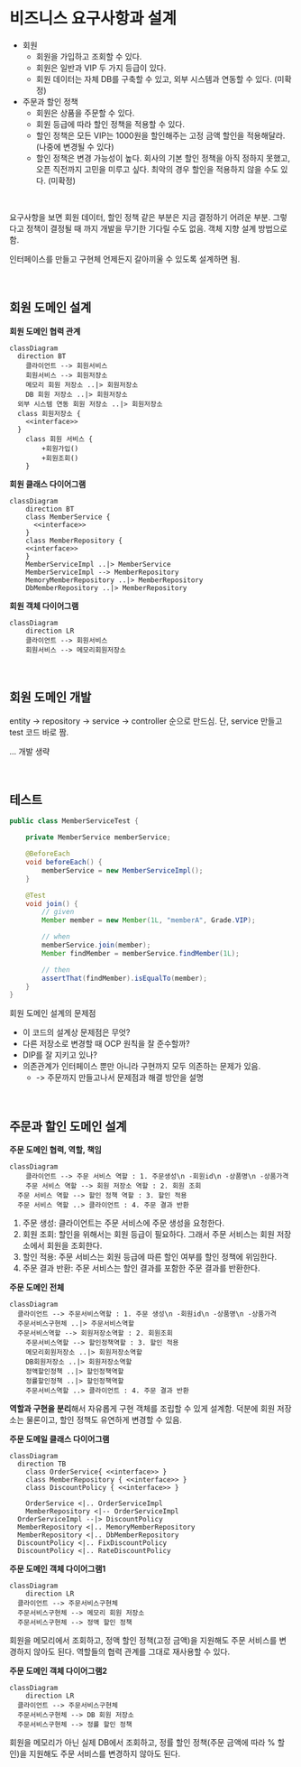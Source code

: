 # 비즈니스 요구사항과 설계

- 회원
  - 회원을 가입하고 조회할 수 있다.
  - 회원은 일반과 VIP 두 가지 등급이 있다.
  - 회원 데이터는 자체 DB를 구축할 수 있고, 외부 시스템과 연동할 수 있다. (미확정)
- 주문과 할인 정책
  - 회원은 상품을 주문할 수 있다.
  - 회원 등급에 따라 할인 정책을 적용할 수 있다.
  - 할인 정책은 모든 VIP는 1000원을 할인해주는 고정 금액 할인을 적용해달라. (나중에 변경될 수 있다)
  - 할인 정책은 변경 가능성이 높다. 회사의 기본 할인 정책을 아직 정하지 못했고, 오픈 직전까지 고민을 미루고 싶다. 최악의 경우 할인을 적용하지 않을 수도 있다. (미확정)

<br/>

요구사항을 보면 회원 데이터, 할인 정책 같은 부분은 지금 결정하기 어려운 부분. 그렇다고 정책이 결정될 때 까지 개발을 무기한 기다릴 수도 없음. 객체 지향 설계 방법으로 함.

인터페이스를 만들고 구현체 언제든지 갈아끼울 수 있도록 설계하면 됨.

<br/>

## 회원 도메인 설계

**회원 도메인 협력 관계**

```mermaid
classDiagram
  direction BT
	클라이언트 --> 회원서비스
	회원서비스 --> 회원저장소
	메모리 회원 저장소 ..|> 회원저장소
	DB 회원 저장소 ..|> 회원저장소
  외부 시스템 연동 회원 저장소 ..|> 회원저장소
  class 회원저장소 {
    <<interface>>
  }
	class 회원 서비스 {
		+회원가입()
		+회원조회()
	}
```

**회원 클래스 다이어그램**

```mermaid
classDiagram
	direction BT
	class MemberService {
	  <<interface>>
	}
	class MemberRepository {
    <<interface>>
	}
	MemberServiceImpl ..|> MemberService
	MemberServiceImpl --> MemberRepository
	MemoryMemberRepository ..|> MemberRepository
	DbMemberRepository ..|> MemberRepository
```

**회원 객체 다이어그램**

```mermaid
classDiagram
	direction LR
	클라이언트 --> 회원서비스
	회원서비스 --> 메모리회원저장소
```

<br/>

## 회원 도메인 개발

entity -> repository -> service -> controller 순으로 만드심. 단, service 만들고 test 코드 바로 짬.

... 개발 생략

<br/>

## 테스트

```java
public class MemberServiceTest {

    private MemberService memberService;

    @BeforeEach
    void beforeEach() {
        memberService = new MemberServiceImpl();
    }

    @Test
    void join() {
        // given
        Member member = new Member(1L, "memberA", Grade.VIP);

        // when
        memberService.join(member);
        Member findMember = memberService.findMember(1L);

        // then
        assertThat(findMember).isEqualTo(member);
    }
}
```

회원 도메인 설계의 문제점

- 이 코드의 설계상 문제점은 무엇?
- 다른 저장소로 변경할 때 OCP 원칙을 잘 준수할까?
- DIP를 잘 지키고 있나?
- 의존관계가 인터페이스 뿐만 아니라 구현까지 모두 의존하는 문제가 있음.
  - -> 주문까지 만들고나서 문제점과 해결 방안을 설명


<br/>

## 주문과 할인 도메인 설계

**주문 도메인 협력, 역할, 책임**

```mermaid
classDiagram
	클라이언트 --> 주문 서비스 역할 : 1. 주문생성\n -회원id\n -상품명\n -상품가격
	주문 서비스 역할 --> 회원 저장소 역할 : 2. 회원 조회
  주문 서비스 역할 --> 할인 정책 역할 : 3. 할인 적용
  주문 서비스 역할 ..> 클라이언트 : 4. 주문 결과 반환
```

1. 주문 생성: 클라이언트는 주문 서비스에 주문 생성을 요청한다.
2. 회원 조회: 할인을 위해서는 회원 등급이 필요하다. 그래서 주문 서비스는 회원 저장소에서 회원을 조회한다.
3. 할인 적용: 주문 서비스는 회원 등급에 따른 할인 여부를 할인 정책에 위임한다.
4. 주문 결과 반환: 주문 서비스는 할인 결과를 포함한 주문 결과를 반환한다.

**주문 도메인 전체**

```mermaid
classDiagram
  클라이언트 --> 주문서비스역할 : 1. 주문 생성\n -회원id\n -상품명\n -상품가격
  주문서비스구현체 ..|> 주문서비스역할
  주문서비스역할 --> 회원저장소역할 : 2. 회원조회
	주문서비스역할 --> 할인정책역할 : 3. 할인 적용
	메모리회원저장소 ..|> 회원저장소역할
	DB회원저장소 ..|> 회원저장소역할
	정액할인정책 ..|> 할인정책역할
	정률할인정책 ..|> 할인정책역할
	주문서비스역할 ..> 클라이언트 : 4. 주문 결과 반환
```

**역할과 구현을 분리**해서 자유롭게 구현 객체를 조립할 수 있게 설계함. 덕분에 회원 저장소는 물론이고, 할인 정책도 유연하게 변경할 수 있음.

**주문 도메일 클래스 다이어그램**

```mermaid
classDiagram
  direction TB
	class OrderService{ <<interface>> }
	class MemberRepository { <<interface>> }
	class DiscountPolicy { <<interface>> }
	
	OrderService <|.. OrderServiceImpl
	MemberRepository <|-- OrderServiceImpl
  OrderServiceImpl --|> DiscountPolicy
  MemberRepository <|.. MemoryMemberRepository
  MemberRepository <|.. DbMemberRepository
  DiscountPolicy <|.. FixDiscountPolicy
  DiscountPolicy <|.. RateDiscountPolicy
```

**주문 도메인 객체 다이어그램1**

```mermaid
classDiagram
	direction LR
  클라이언트 --> 주문서비스구현체
  주문서비스구현체 --> 메모리 회원 저장소
  주문서비스구현체 --> 정액 할인 정책
```

회원을 메모리에서 조회하고, 정액 할인 정책(고정 금액)을 지원해도 주문 서비스를 변경하지 않아도 된다. 역할들의 협력 관계를 그대로 재사용할 수 있다.

**주문 도메인 객체 다이어그램2**

```mermaid
classDiagram
	direction LR
  클라이언트 --> 주문서비스구현체
  주문서비스구현체 --> DB 회원 저장소
  주문서비스구현체 --> 정률 할인 정책
```

회원을 메모리가 아닌 실제 DB에서 조회하고, 정률 할인 정책(주문 금액에 따라 % 할인)을 지원해도 주문 서비스를 변경하지 않아도 된다.

